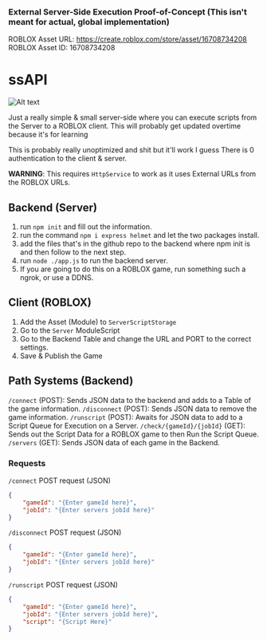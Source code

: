 ### External Server-Side Execution Proof-of-Concept (This isn't meant for actual, global implementation)

ROBLOX Asset URL: https://create.roblox.com/store/asset/16708734208 <br/>
ROBLOX Asset ID: 16708734208

# ssAPI
![Alt text](https://i.imgur.com/lxFLXL2.png "Imgur")

Just a really simple & small server-side where you can execute scripts from the Server to a ROBLOX client.
This will probably get updated overtime because it's for learning

This is probably really unoptimized and shit but it'll work I guess
There is 0 authentication to the client & server.

**WARNING**: This requires `HttpService` to work as it uses External URLs from the ROBLOX URLs.

## Backend (Server)
1. run `npm init` and fill out the information.
2. run the command `npm i express helmet` and let the two packages install.
3. add the files that's in the github repo to the backend where npm init is and then follow to the next step.
4. run `node ./app.js` to run the backend server.
5. If you are going to do this on a ROBLOX game, run something such a ngrok, or use a DDNS.

## Client (ROBLOX)
1. Add the Asset (Module) to `ServerScriptStorage`
2. Go to the `Server` ModuleScript
3. Go to the Backend Table and change the URL and PORT to the correct settings.
4. Save & Publish the Game

## Path Systems (Backend)
`/connect` (POST): Sends JSON data to the backend and adds to a Table of the game information.
`/disconnect` (POST): Sends JSON data to remove the game information.
`/runscript` (POST): Awaits for JSON data to add to a Script Queue for Execution on a Server.
`/check/{gameId}/{jobId}` (GET): Sends out the Script Data for a ROBLOX game to then Run the Script Queue.
`/servers` (GET): Sends JSON data of each game in the Backend.

### Requests
`/connect` POST request (JSON)
```json
{
    "gameId": "{Enter gameId here}",
    "jobId": "{Enter servers jobId here}"
}
```

`/disconnect` POST request (JSON)
```json
{
    "gameId": "{Enter gameId here}",
    "jobId": "{Enter servers jobId here}"
}
```

`/runscript` POST request (JSON)
```json
{
    "gameId": "{Enter gameId here}",
    "jobId": "{Enter servers jobId here}",
    "script": "{Script Here}"
}
```
